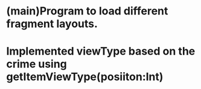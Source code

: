 # (main)Program to load different fragment layouts.
# Implemented viewType based on the crime using getItemViewType(posiiton:Int)
